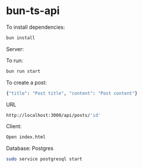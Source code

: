 # bun-ts-api

To install dependencies:

```bash
bun install
```
Server:

To run:
```bash
bun run start
```
To create a post:
```bash
{"title": "Post title", "content": "Post content"}
```
URL
```bash
http://localhost:3000/api/posts/'id'
```

Client:

```bash
Open index.html
```

Database: Postgres
```bash
sudo service postgresql start
```
